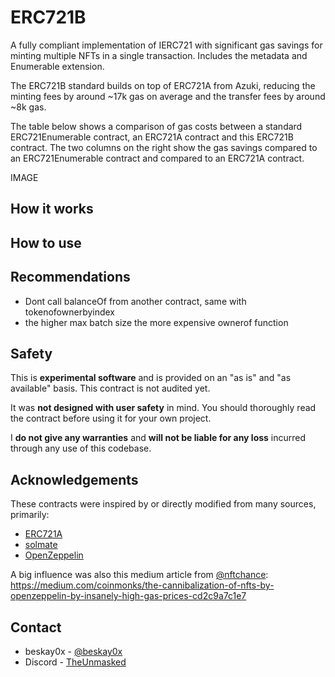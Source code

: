 # ERC721B

A fully compliant implementation of IERC721 with significant gas savings for minting multiple NFTs in a single transaction. Includes the metadata and Enumerable extension.

The ERC721B standard builds on top of ERC721A from Azuki, reducing the minting fees by around ~17k gas on average and the transfer fees by around ~8k gas.

The table below shows a comparison of gas costs between a standard ERC721Enumerable contract, an ERC721A contract and this ERC721B contract. The two columns on the right show the gas savings compared to an ERC721Enumerable contract and compared to an ERC721A contract.

IMAGE

## How it works

## How to use

## Recommendations

- Dont call balanceOf from another contract, same with tokenofownerbyindex
- the higher max batch size the more expensive ownerof function

## Safety

This is **experimental software** and is provided on an "as is" and "as available" basis. This contract is not audited yet.

It was **not designed with user safety** in mind. You should thoroughly read the contract before using it for your own project.

I **do not give any warranties** and **will not be liable for any loss** incurred through any use of this codebase.

## Acknowledgements

These contracts were inspired by or directly modified from many sources, primarily:

- [ERC721A](https://github.com/chiru-labs/ERC721A)
- [solmate](https://github.com/Rari-Capital/solmate)
- [OpenZeppelin](https://github.com/OpenZeppelin/openzeppelin-contracts)

A big influence was also this medium article from [@nftchance](https://twitter.com/nftchance):
https://medium.com/coinmonks/the-cannibalization-of-nfts-by-openzeppelin-by-insanely-high-gas-prices-cd2c9a7c1e7

## Contact

- beskay0x - [@beskay0x](https://twitter.com/beskay0x)
- Discord - [TheUnmasked](https://discord.gg/theunmasked)
